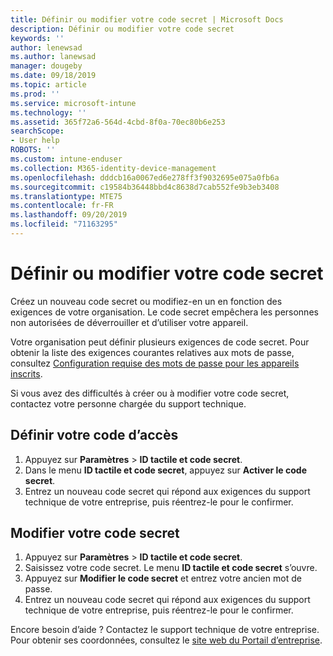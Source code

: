 ```yaml
---
title: Définir ou modifier votre code secret | Microsoft Docs
description: Définir ou modifier votre code secret
keywords: ''
author: lenewsad
ms.author: lanewsad
manager: dougeby
ms.date: 09/18/2019
ms.topic: article
ms.prod: ''
ms.service: microsoft-intune
ms.technology: ''
ms.assetid: 365f72a6-564d-4cbd-8f0a-70ec80b6e253
searchScope:
- User help
ROBOTS: ''
ms.custom: intune-enduser
ms.collection: M365-identity-device-management
ms.openlocfilehash: dddcb16a0067ed6e278ff3f9032695e075a0fb6a
ms.sourcegitcommit: c19584b36448bbd4c8638d7cab552fe9b3eb3408
ms.translationtype: MTE75
ms.contentlocale: fr-FR
ms.lasthandoff: 09/20/2019
ms.locfileid: "71163295"
---
```

# <a name="set-or-change-your-passcode"></a>Définir ou modifier votre code secret

Créez un nouveau code secret ou modifiez-en un en fonction des exigences de votre organisation. Le code secret empêchera les personnes non autorisées de déverrouiller et d’utiliser votre appareil. 

Votre organisation peut définir plusieurs exigences de code secret. Pour obtenir la liste des exigences courantes relatives aux mots de passe, consultez [Configuration requise des mots de passe pour les appareils inscrits](password-does-not-meet-it-administrator-requirements.md).  

Si vous avez des difficultés à créer ou à modifier votre code secret, contactez votre personne chargée du support technique.  


## <a name="set-your-passcode"></a>Définir votre code d’accès

1. Appuyez sur **Paramètres** > **ID tactile et code secret**.
2. Dans le menu **ID tactile et code secret**, appuyez sur **Activer le code secret**.
3. Entrez un nouveau code secret qui répond aux exigences du support technique de votre entreprise, puis réentrez-le pour le confirmer.

## <a name="change-your-passcode"></a>Modifier votre code secret

1. Appuyez sur **Paramètres** > **ID tactile et code secret**.
2. Saisissez votre code secret. Le menu **ID tactile et code secret** s’ouvre.
2. Appuyez sur **Modifier le code secret** et entrez votre ancien mot de passe.
3. Entrez un nouveau code secret qui répond aux exigences du support technique de votre entreprise, puis réentrez-le pour le confirmer.

Encore besoin d’aide ? Contactez le support technique de votre entreprise. Pour obtenir ses coordonnées, consultez le [site web du Portail d’entreprise](https://go.microsoft.com/fwlink/?linkid=2010980).
